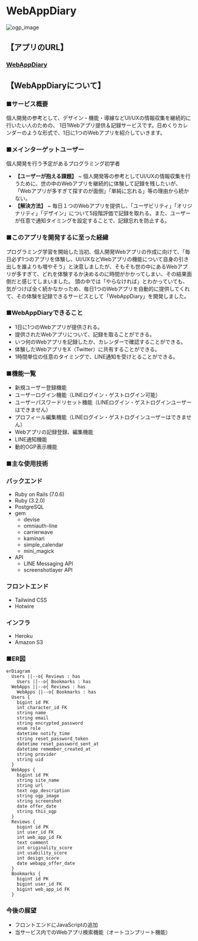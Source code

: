 # WebAppDiary

![ogp_image](https://www.webappdiary.com/assets/ogp_image-6a3f0c8e07febf146bc06ee4d2790aa4899e7aa12846194609621b957a6aabb9.png)

## 【アプリのURL】
### [WebAppDiary](https://www.webappdiary.com/)

## 【WebAppDiaryについて】
### ■サービス概要
個人開発の参考として、デザイン・機能・導線などUI/UXの情報収集を継続的に行いたい人のための、 1日1Webアプリ提供＆記録サービスです。日めくりカレンダーのような形式で、1日に1つのWebアプリを紹介していきます。

### ■メインターゲットユーザー
個人開発を行う予定があるプログラミング初学者
- **【ユーザーが抱える課題】** ~ 個人開発等の参考としてUI/UXの情報収集を行うために、世の中のWebアプリを継続的に体験して記録を残したいが、「Webアプリが多すぎて探すのが面倒」「単純に忘れる」等の理由から続かない。
- **【解決方法】** ~ 毎日１つのWebアプリを提供し、「ユーザビリティ」「オリジナリティ」「デザイン」について5段階評価で記録を取れる。また、ユーザーが任意で通知タイミングを設定することで、記録忘れを防止する。

### ■このアプリを開発するに至った経緯
プログラミング学習を開始した当初、個人開発Webアプリの作成に向けて、「毎日必ず1つのアプリを体験し、UI/UXなどWebアプリの機能について自身の引き出しを誰よりも増やそう」と決意しましたが、そもそも世の中にあるWebアプリが多すぎて、どれを体験するか決めるのに時間がかかってしまい、その結果面倒だと感じてしまいました。
頭の中では「やらなければ」とわかっていても、気がつけば全く続かなかっため、毎日1つのWebアプリを自動的に提供してくれて、その体験を記録できるサービスとして「WebAppDiary」を開発しました。

### ■WebAppDiaryできること
- 1日に1つのWebアプリが提供される。
- 提供されたWebアプリについて、記録を取ることができる。
- いつ何のWebアプリを記録したか、カレンダーで確認することができる。
- 体験したWebアプリをX（Twitter）に共有することができる。
- 1時間単位の任意のタイミングで、LINE通知を受けとることができる。

### ■機能一覧
- 新規ユーザー登録機能
- ユーザーログイン機能（LINEログイン・ゲストログイン可能）
- ユーザーパスワードリセット機能（LINEログイン・ゲストログインユーザーはできません）
- プロフィール編集機能（LINEログイン・ゲストログインユーザーはできません）
- Webアプリの記録登録、編集機能
- LINE通知機能
- 動的OGP表示機能

### ■主な使用技術
### **バックエンド**
- Ruby on Rails (7.0.6)
- Ruby (3.2.0)
- PostgreSQL
- gem
  - devise
  - omniauth-line
  - carrierwave
  - kaminari
  - simple_calendar
  - mini_magick
- API
  - LINE Messaging API
  - screenshotlayer API
### **フロントエンド**
- Tailwind CSS
- Hotwire
### **インフラ**
- Heroku
- Amazon S3

### ■ER図
```mermaid
erDiagram
  Users ||--o{ Reviews : has
	Users ||--o{ Bookmarks : has
  WebApps ||--o{ Reviews : has
	WebApps ||--o{ Bookmarks : has
  Users {
	bigint id PK
	int character_id FK
	string name
	string email
	string encrypted_password
	enum role
	datetime notify_time
	string reset_password_token
	datetime reset_password_sent_at
	datetime remember_created_at
	string provider
	string uid
  }
  WebApps {
	bigint id PK
	string site_name
	string url
	text ogp_description
	string ogp_image
	string screenshot
	date offer_date
	string this_ogp
  }
  Reviews {
	bigint id PK
	int user_id FK
	int web_app_id FK
	text comment
	int originality_score
	int usability_score
	int design_score
	date webapp_offer_date
  }
  Bookmarks {
	bigint id PK
	bigint user_id FK
	bigint web_app_id FK
  }
```

### 今後の展望
- フロントエンドにJavaScriptの追加
- 当サービス内でのWebアプリ検索機能（オートコンプリート機能）
